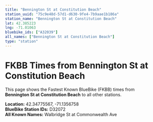 ```yaml
---
title: "Bennington St at Constitution Beach"
station_uuid: "75c9e48d-57d1-d630-9fe4-7b9aae1b186a"
station_name: "Bennington St at Constitution Beach"
lat: 42.385223
lng: -71.01063
bluebike_ids: ["A32039"]
all_names: ["Bennington St at Constitution Beach"]
type: "station"
---
```


# FKBB Times from Bennington St at Constitution Beach

This page shows the Fastest Known BlueBike (FKBB) times from **Bennington St at Constitution Beach** to all other stations.

**Location:** 42.34775567, -71.1356758  
**BlueBike Station IDs:** D32072  
**All Known Names:** Walbridge St at Commonwealth Ave

